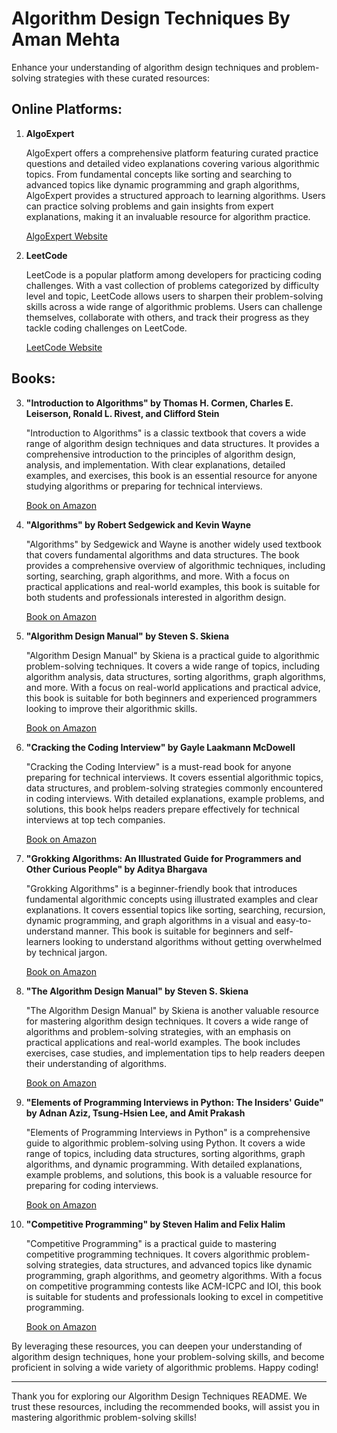 # Algorithm Design Techniques By Aman Mehta 

Enhance your understanding of algorithm design techniques and problem-solving strategies with these curated resources:

## Online Platforms:

1. **AlgoExpert**

   AlgoExpert offers a comprehensive platform featuring curated practice questions and detailed video explanations covering various algorithmic topics. From fundamental concepts like sorting and searching to advanced topics like dynamic programming and graph algorithms, AlgoExpert provides a structured approach to learning algorithms. Users can practice solving problems and gain insights from expert explanations, making it an invaluable resource for algorithm practice.

   [AlgoExpert Website](https://www.algoexpert.io/)

2. **LeetCode**

   LeetCode is a popular platform among developers for practicing coding challenges. With a vast collection of problems categorized by difficulty level and topic, LeetCode allows users to sharpen their problem-solving skills across a wide range of algorithmic problems. Users can challenge themselves, collaborate with others, and track their progress as they tackle coding challenges on LeetCode.

   [LeetCode Website](https://leetcode.com/)

## Books:

3. **"Introduction to Algorithms" by Thomas H. Cormen, Charles E. Leiserson, Ronald L. Rivest, and Clifford Stein**

   "Introduction to Algorithms" is a classic textbook that covers a wide range of algorithm design techniques and data structures. It provides a comprehensive introduction to the principles of algorithm design, analysis, and implementation. With clear explanations, detailed examples, and exercises, this book is an essential resource for anyone studying algorithms or preparing for technical interviews.

   [Book on Amazon](https://www.amazon.com/Introduction-Algorithms-Thomas-H-Cormen/dp/0262033844)

4. **"Algorithms" by Robert Sedgewick and Kevin Wayne**

   "Algorithms" by Sedgewick and Wayne is another widely used textbook that covers fundamental algorithms and data structures. The book provides a comprehensive overview of algorithmic techniques, including sorting, searching, graph algorithms, and more. With a focus on practical applications and real-world examples, this book is suitable for both students and professionals interested in algorithm design.

   [Book on Amazon](https://www.amazon.com/Algorithms-4th-Robert-Sedgewick/dp/032157351X)

5. **"Algorithm Design Manual" by Steven S. Skiena**

   "Algorithm Design Manual" by Skiena is a practical guide to algorithmic problem-solving techniques. It covers a wide range of topics, including algorithm analysis, data structures, sorting algorithms, graph algorithms, and more. With a focus on real-world applications and practical advice, this book is suitable for both beginners and experienced programmers looking to improve their algorithmic skills.

   [Book on Amazon](https://www.amazon.com/Algorithm-Design-Manual-Steven-Skiena/dp/1848000693)

6. **"Cracking the Coding Interview" by Gayle Laakmann McDowell**

   "Cracking the Coding Interview" is a must-read book for anyone preparing for technical interviews. It covers essential algorithmic topics, data structures, and problem-solving strategies commonly encountered in coding interviews. With detailed explanations, example problems, and solutions, this book helps readers prepare effectively for technical interviews at top tech companies.

   [Book on Amazon](https://www.amazon.com/Cracking-Coding-Interview-Programming-Questions/dp/0984782850)

7. **"Grokking Algorithms: An Illustrated Guide for Programmers and Other Curious People" by Aditya Bhargava**

   "Grokking Algorithms" is a beginner-friendly book that introduces fundamental algorithmic concepts using illustrated examples and clear explanations. It covers essential topics like sorting, searching, recursion, dynamic programming, and graph algorithms in a visual and easy-to-understand manner. This book is suitable for beginners and self-learners looking to understand algorithms without getting overwhelmed by technical jargon.

   [Book on Amazon](https://www.amazon.com/Grokking-Algorithms-illustrated-programmers-curious/dp/1617292230)

8. **"The Algorithm Design Manual" by Steven S. Skiena**

   "The Algorithm Design Manual" by Skiena is another valuable resource for mastering algorithm design techniques. It covers a wide range of algorithms and problem-solving strategies, with an emphasis on practical applications and real-world examples. The book includes exercises, case studies, and implementation tips to help readers deepen their understanding of algorithms.

   [Book on Amazon](https://www.amazon.com/Algorithm-Design-Manual-Steven-Skiena/dp/0387948600)

9. **"Elements of Programming Interviews in Python: The Insiders' Guide" by Adnan Aziz, Tsung-Hsien Lee, and Amit Prakash**

   "Elements of Programming Interviews in Python" is a comprehensive guide to algorithmic problem-solving using Python. It covers a wide range of topics, including data structures, sorting algorithms, graph algorithms, and dynamic programming. With detailed explanations, example problems, and solutions, this book is a valuable resource for preparing for coding interviews.

   [Book on Amazon](https://www.amazon.com/Elements-Programming-Interviews-Python-Insiders/dp/1537713949)

10. **"Competitive Programming" by Steven Halim and Felix Halim**

    "Competitive Programming" is a practical guide to mastering competitive programming techniques. It covers algorithmic problem-solving strategies, data structures, and advanced topics like dynamic programming, graph algorithms, and geometry algorithms. With a focus on competitive programming contests like ACM-ICPC and IOI, this book is suitable for students and professionals looking to excel in competitive programming.

    [Book on Amazon](https://www.amazon.com/Competitive-Programming-3rd-Steven-Halim/dp/B00FG8MNN8)

By leveraging these resources, you can deepen your understanding of algorithm design techniques, hone your problem-solving skills, and become proficient in solving a wide variety of algorithmic problems. Happy coding!

---
Thank you for exploring our Algorithm Design Techniques README. We trust these resources, including the recommended books, will assist you in mastering algorithmic problem-solving skills!
